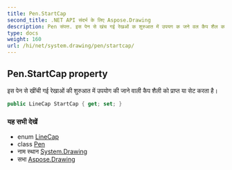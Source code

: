 ```yaml
---
title: Pen.StartCap
second_title: .NET API संदर्भ के लिए Aspose.Drawing
description: Pen संपत्त. इस पेन से खंच गई रेखओं क शुरुआत में उपयग क जने वल कैप शैल क प्रप्त य सेट करत है
type: docs
weight: 160
url: /hi/net/system.drawing/pen/startcap/
---
```

## Pen.StartCap property

इस पेन से खींची गई रेखाओं की शुरुआत में उपयोग की जाने वाली कैप शैली को प्राप्त या सेट करता है।

```csharp
public LineCap StartCap { get; set; }
```

### यह सभी देखें

* enum [LineCap](../../../system.drawing.drawing2d/linecap/)
* class [Pen](../)
* नाम स्थान [System.Drawing](../../pen/)
* सभा [Aspose.Drawing](../../../)


